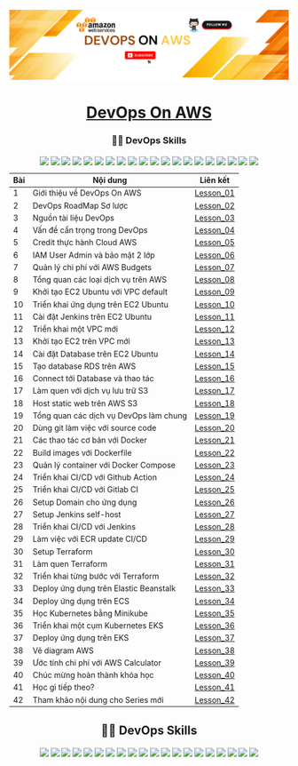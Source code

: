 ![Alt text](./Banner.png)

<center>

<p align="center">
 <h1 align="center"> <a href="https://example.com" target="_blank">DevOps On AWS</a> </h1>
</p>


<!-- </div> -->
<p align="center">
 <h3 align="center"> 🧑‍💻 DevOps Skills </h3>
</p>

<p align="center"> 
 <img height="25px" src="https://img.shields.io/badge/AWS-%23FF9900.svg?style=flat&logo=amazon-aws&logoColor=white" align="center" />  
 <img height="25px" src="https://img.shields.io/badge/Amazon%20EC2-%23FF9900.svg?style=flat&logo=amazon-aws&logoColor=white" align="center" />  
 <img height="25px" src="https://img.shields.io/badge/Ubuntu-E95420?style=flat&logo=ubuntu&logoColor=white" align="center" />  
 <img height="25px" src="https://img.shields.io/badge/Amazon%20ECS-%23232F3E.svg?style=flat&logo=amazon-aws&logoColor=white" align="center" />  
 <img height="25px" src="https://img.shields.io/badge/Amazon%20EKS-%23232F3E.svg?style=flat&logo=amazon-aws&logoColor=white" align="center" />  
 <img height="25px" src="https://img.shields.io/badge/Amazon%20ECR-%23232F3E.svg?style=flat&logo=amazon-aws&logoColor=white" align="center" />  
 <img height="25px" src="https://img.shields.io/badge/Amazon%20Elastic%20Beanstalk-FF9900?style=flat&logo=amazon-aws&logoColor=white" align="center" />  
 <img height="25px" src="https://img.shields.io/badge/Nginx-%23009639.svg?style=flat&logo=nginx&logoColor=white" align="center" />  
 <img height="25px" src="https://img.shields.io/badge/Cloudflare-F38020?style=flat&logo=Cloudflare&logoColor=white" align="center" />  
 <img height="25px" src="https://img.shields.io/badge/Jenkins-%232C5263.svg?style=flat&logo=jenkins&logoColor=white" align="center" />  
 <img height="25px" src="https://img.shields.io/badge/GitLab-FC6D26?style=flat&logo=gitlab&logoColor=white" align="center" />  
 <img height="25px" src="https://img.shields.io/badge/GitHub-181717?style=flat&logo=github&logoColor=white" align="center" />  
 <img height="25px" src="https://img.shields.io/badge/GitHub%20Actions-2088FF?style=flat&logo=github-actions&logoColor=white" align="center" />  
 <img height="25px" src="https://img.shields.io/badge/GitLab%20CI/CD-FC6D26?style=flat&logo=gitlab&logoColor=white" align="center" />  
 <img height="25px" src="https://img.shields.io/badge/Draw.io-FF9900?style=flat&logo=diagrams.net&logoColor=white" align="center" />  
 <img height="25px" src="https://img.shields.io/badge/AWS%20Calculator-FF9900?style=flat&logo=amazon-aws&logoColor=white" align="center" />  
 <img height="25px" src="https://img.shields.io/badge/Terraform-623CE4?style=flat&logo=terraform&logoColor=white" align="center" />  
 <img height="25px" src="https://img.shields.io/badge/Docker-%230db7ed.svg?style=flat&logo=docker&logoColor=white" align="center" />  
 <img height="25px" src="https://img.shields.io/badge/Kubernetes-%23326ce5.svg?style=flat&logo=kubernetes&logoColor=white" align="center" />  
 <img height="25px" src="https://img.shields.io/badge/Minikube-3C3C3C?style=flat&logo=kubernetes&logoColor=white" align="center" />  
</p>


<div align="center">


| Bài | Nội dung | Liên kết |
|----|--------------------------------|----------------|
| 1  | Giới thiệu về DevOps On AWS    | [Lesson_01](Lesson_01/) |
| 2  | DevOps RoadMap Sơ lược         | [Lesson_02](Lesson_02/) |
| 3  | Nguồn tài liệu DevOps          | [Lesson_03](Lesson_03/) |
| 4  | Vấn đề cẩn trọng trong DevOps  | [Lesson_04](Lesson_04/) |
| 5  | Credit thực hành Cloud AWS     | [Lesson_05](Lesson_05/) |
| 6  | IAM User Admin và bảo mật 2 lớp | [Lesson_06](Lesson_06/) |
| 7  | Quản lý chi phí với AWS Budgets | [Lesson_07](Lesson_07/) |
| 8  | Tổng quan các loại dịch vụ trên AWS | [Lesson_08](Lesson_08/) |
| 9  | Khởi tạo EC2 Ubuntu với VPC default | [Lesson_09](Lesson_09/) |
| 10 | Triển khai ứng dụng trên EC2 Ubuntu | [Lesson_10](Lesson_10/) |
| 11 | Cài đặt Jenkins trên EC2 Ubuntu | [Lesson_11](Lesson_11/) |
| 12 | Triển khai một VPC mới | [Lesson_12](Lesson_12/) |
| 13 | Khởi tạo EC2 trên VPC mới | [Lesson_13](Lesson_13/) |
| 14 | Cài đặt Database trên EC2 Ubuntu | [Lesson_14](Lesson_14/) |
| 15 | Tạo database RDS trên AWS | [Lesson_15](Lesson_15/) |
| 16 | Connect tới Database và thao tác | [Lesson_16](Lesson_16/) |
| 17 | Làm quen với dịch vụ lưu trữ S3 | [Lesson_17](Lesson_17/) |
| 18 | Host static web trên AWS S3 | [Lesson_18](Lesson_18/) |
| 19 | Tổng quan các dịch vụ DevOps làm chung | [Lesson_19](Lesson_19/) |
| 20 | Dùng git làm việc với source code | [Lesson_20](Lesson_20/) |
| 21 | Các thao tác cơ bản với Docker | [Lesson_21](Lesson_21/) |
| 22 | Build images với Dockerfile | [Lesson_22](Lesson_22/) |
| 23 | Quản lý container với Docker Compose | [Lesson_23](Lesson_23/) |
| 24 | Triển khai CI/CD với Github Action | [Lesson_24](Lesson_24/) |
| 25 | Triển khai CI/CD với Gitlab CI | [Lesson_25](Lesson_25/) |
| 26 | Setup Domain cho ứng dụng | [Lesson_26](Lesson_26/) |
| 27 | Setup Jenkins self-host | [Lesson_27](Lesson_27/) |
| 28 | Triển khai CI/CD với Jenkins | [Lesson_28](Lesson_28/) |
| 29 | Làm việc với ECR update CI/CD | [Lesson_29](Lesson_29/) |
| 30 | Setup Terraform | [Lesson_30](Lesson_30/) |
| 31 | Làm quen Terraform | [Lesson_31](Lesson_31/) |
| 32 | Triển khai từng bước với Terraform | [Lesson_32](Lesson_32/) |
| 33 | Deploy ứng dụng trên Elastic Beanstalk | [Lesson_33](Lesson_33/) |
| 34 | Deploy ứng dụng trên ECS | [Lesson_34](Lesson_34/) |
| 35 | Học Kubernetes bằng Minikube | [Lesson_35](Lesson_35/) |
| 36 | Triển khai một cụm Kubernetes EKS | [Lesson_36](Lesson_36/) |
| 37 | Deploy ứng dụng trên EKS | [Lesson_37](Lesson_37/) |
| 38 | Vẽ diagram AWS | [Lesson_38](Lesson_38/) |
| 39 | Ước tính chi phí với AWS Calculator | [Lesson_39](Lesson_39/) |
| 40 | Chúc mừng hoàn thành khóa học | [Lesson_40](Lesson_40/) |
| 41 | Học gì tiếp theo? | [Lesson_41](Lesson_41/) |
| 42 | Tham khảo nội dung cho Series mới | [Lesson_42](Lesson_42/) |


</div>
</center>

<!-- </div> -->
<p align="center">
 <h2 align="center"> 🧑‍💻 DevOps Skills </h2>
</p>

<p align="center"> 
 <img height="25px" src="https://img.shields.io/badge/AWS-%23FF9900.svg?style=flat&logo=amazon-aws&logoColor=white" align="center" />  
 <img height="25px" src="https://img.shields.io/badge/Amazon%20EC2-%23FF9900.svg?style=flat&logo=amazon-aws&logoColor=white" align="center" />  
 <img height="25px" src="https://img.shields.io/badge/Ubuntu-E95420?style=flat&logo=ubuntu&logoColor=white" align="center" />  
 <img height="25px" src="https://img.shields.io/badge/Amazon%20ECS-%23232F3E.svg?style=flat&logo=amazon-aws&logoColor=white" align="center" />  
 <img height="25px" src="https://img.shields.io/badge/Amazon%20EKS-%23232F3E.svg?style=flat&logo=amazon-aws&logoColor=white" align="center" />  
 <img height="25px" src="https://img.shields.io/badge/Amazon%20ECR-%23232F3E.svg?style=flat&logo=amazon-aws&logoColor=white" align="center" />  
 <img height="25px" src="https://img.shields.io/badge/Amazon%20Elastic%20Beanstalk-FF9900?style=flat&logo=amazon-aws&logoColor=white" align="center" />  
 <img height="25px" src="https://img.shields.io/badge/Nginx-%23009639.svg?style=flat&logo=nginx&logoColor=white" align="center" />  
 <img height="25px" src="https://img.shields.io/badge/Cloudflare-F38020?style=flat&logo=Cloudflare&logoColor=white" align="center" />  
 <img height="25px" src="https://img.shields.io/badge/Jenkins-%232C5263.svg?style=flat&logo=jenkins&logoColor=white" align="center" />  
 <img height="25px" src="https://img.shields.io/badge/GitLab-FC6D26?style=flat&logo=gitlab&logoColor=white" align="center" />  
 <img height="25px" src="https://img.shields.io/badge/GitHub-181717?style=flat&logo=github&logoColor=white" align="center" />  
 <img height="25px" src="https://img.shields.io/badge/GitHub%20Actions-2088FF?style=flat&logo=github-actions&logoColor=white" align="center" />  
 <img height="25px" src="https://img.shields.io/badge/GitLab%20CI/CD-FC6D26?style=flat&logo=gitlab&logoColor=white" align="center" />  
 <img height="25px" src="https://img.shields.io/badge/Draw.io-FF9900?style=flat&logo=diagrams.net&logoColor=white" align="center" />  
 <img height="25px" src="https://img.shields.io/badge/AWS%20Calculator-FF9900?style=flat&logo=amazon-aws&logoColor=white" align="center" />  
 <img height="25px" src="https://img.shields.io/badge/Terraform-623CE4?style=flat&logo=terraform&logoColor=white" align="center" />  
 <img height="25px" src="https://img.shields.io/badge/Docker-%230db7ed.svg?style=flat&logo=docker&logoColor=white" align="center" />  
 <img height="25px" src="https://img.shields.io/badge/Kubernetes-%23326ce5.svg?style=flat&logo=kubernetes&logoColor=white" align="center" />  
 <img height="25px" src="https://img.shields.io/badge/Minikube-3C3C3C?style=flat&logo=kubernetes&logoColor=white" align="center" />  
</p>
